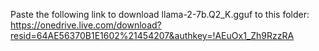 Paste the following link to download llama-2-7b.Q2_K.gguf to this folder: https://onedrive.live.com/download?resid=64AE56370B1E1602%21454207&authkey=!AEuOx1_Zh9RzzRA